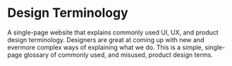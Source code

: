# Design Terminology
A single-page website that explains commonly used UI, UX, and product design terminology. Designers are great at coming up with new and evermore complex ways of explaining what we do. This is a simple, single-page glossary of commonly used, and misused, product design terms.
